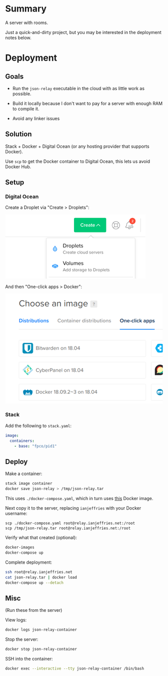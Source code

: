 # Summary

A server with rooms.

Just a quick-and-dirty project, but you may be interested in the deployment notes below.

# Deployment

## Goals

+ Run the `json-relay` executable in the cloud with as little work as possible.

+ Build it locally because I don't want to pay for a server with enough RAM to compile it.

+ Avoid any linker issues

## Solution

Stack + Docker + Digital Ocean (or any hosting provider that supports Docker).

Use `scp` to get the Docker container to Digital Ocean, this lets us avoid Docker Hub.

## Setup

### Digital Ocean

Create a Droplet via "Create > Droplets":

![do1](./misc/create.png)

 And then "One-click apps > Docker":

![do2](./misc/one-click-apps.png)

### Stack

Add the following to `stack.yaml`:

```yaml
image:
  containers:
    - base: "fpco/pid1"
```

## Deploy

Make a container:

```sh
stack image container
docker save json-relay > /tmp/json-relay.tar
```

This uses `./docker-compose.yaml`, which in turn uses [this](https://hub.docker.com/r/fpco/pid1/) Docker image.

Next copy it to the server, replacing `ianjeffries` with your Docker username:

```
scp ./docker-compose.yaml root@relay.ianjeffries.net:/root
scp /tmp/json-relay.tar root@relay.ianjeffries.net:/root
```

Verify what that created (optional):

```sh
docker-images
docker-compose up
```

Complete deployment:

```sh
ssh root@relay.ianjeffries.net
cat json-relay.tar | docker load
docker-compose up --detach
```

## Misc

(Run these from the server)

View logs:

```sh
docker logs json-relay-container
```

Stop the server:

```sh
docker stop json-relay-container
```

SSH into the container:

```sh
docker exec --interactive --tty json-relay-container /bin/bash
```
